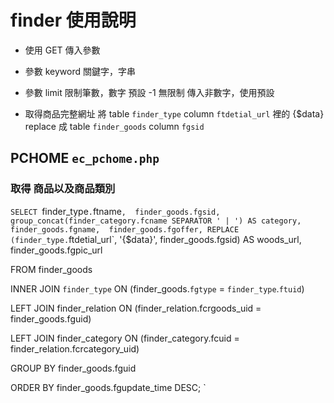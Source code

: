 # finder 使用說明
*	使用 GET 傳入參數
*	參數 keyword 
	關鍵字，字串
*	參數 limit
	限制筆數，數字
	預設 -1 無限制
	傳入非數字，使用預設

*	取得商品完整網址
	將 table `finder_type` column `ftdetial_url` 裡的 {$data}
	replace 成 table `finder_goods` column `fgsid` 

## PCHOME `ec_pchome.php`
	

### 取得 商品以及商品類別
`
SELECT 
	`finder_type`.`ftname`, 
	finder_goods.fgsid, 
	group_concat(finder_category.fcname SEPARATOR ' | ') AS category, 
	finder_goods.fgname, 
	finder_goods.fgoffer,
	REPLACE (finder_type.`ftdetial_url`, '{$data}', finder_goods.fgsid) AS woods_url, 
	finder_goods.fgpic_url

FROM finder_goods

INNER JOIN `finder_type`
	ON (finder_goods.`fgtype` = `finder_type`.`ftuid`)

LEFT JOIN finder_relation ON (finder_relation.fcrgoods_uid = finder_goods.fguid)

LEFT JOIN finder_category ON (finder_category.fcuid = finder_relation.fcrcategory_uid)

GROUP BY finder_goods.fguid

ORDER BY finder_goods.fgupdate_time DESC;
`
